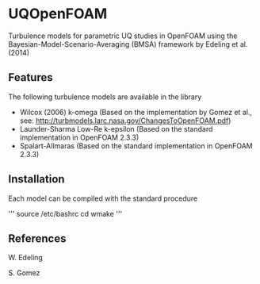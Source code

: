 # UQOpenFOAM
Turbulence models for parametric UQ studies in OpenFOAM using the Bayesian-Model-Scenario-Averaging (BMSA) framework by 
Edeling et al. (2014)

Features
-----------
The following turbulence models are available in the library

* Wilcox (2006) k-omega (Based on the implementation by Gomez et al., see: http://turbmodels.larc.nasa.gov/ChangesToOpenFOAM.pdf)
* Launder-Sharma Low-Re k-epsilon (Based on the standard implementation in OpenFOAM 2.3.3)
* Spalart-Allmaras (Based on the standard implementation in OpenFOAM 2.3.3)


Installation
-----------
Each model can be compiled with the standard procedure

'''
source <path-to-your-OpenFOAM-installation>/etc/bashrc
cd <path-to-model>
wmake
'''




References
-----------
W. Edeling

S. Gomez
